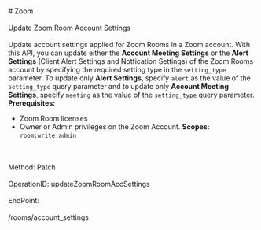 <br>#     Zoom</br>
<br>Update Zoom Room Account Settings</br>
<br>Update account settings applied for Zoom Rooms in a Zoom account. With this API, you can update either the **Account Meeting Settings** or the **Alert Settings** (Client Alert Settings and Notfication Settings) of the Zoom Rooms account by specifying the required setting type in the `setting_type` parameter. To update only **Alert Settings**, specify `alert` as the value of the `setting_type` query parameter and to update only **Account Meeting Settings**, specify `meeting` as the value of the `setting_type` query parameter.
**Prerequisites:**
* Zoom Room licenses
* Owner or Admin privileges on the Zoom Account.
**Scopes:** `room:write:admin` 

</br>
<br>Method: Patch</br>
<br>OperationID: updateZoomRoomAccSettings</br>
<br>EndPoint:</br>
<br>/rooms/account_settings</br>

